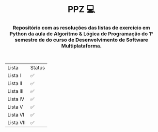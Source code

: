 <h1 align="center"> PPZ 💻 </h1>

<h3 align="center"> Repositório com as resoluções das listas de exercício em Python da aula de Algoritmo & Lógica de Programação do 1° semestre de do curso de Desenvolvimento de Software Multiplataforma.</h3>
<br>
<table>
    <tr>
        <td>Lista</td>
        <td>Status</td>
    </tr>
    <tr>
        <td>Lista I</td>
        <td>✅</td>
    </tr>
    <tr>
        <td>Lista II</td>
        <td>✅</td>
    </tr>
    <tr>
        <td>Lista III</td>
        <td>✅</td>
    </tr>
    <tr>
        <td>Lista IV</td>
        <td>✅</td>
    </tr>
    <tr>
        <td>Lista V</td>
        <td>✅</td>
    </tr>
    <tr>
        <td>Lista VI</td>
        <td>✅</td>
    </tr>
    <tr>
        <td>Lista VII</td>
        <td>✅</td>
    </tr>
</table>
